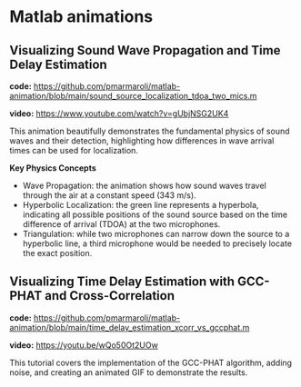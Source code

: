 # Matlab animations

## Visualizing Sound Wave Propagation and Time Delay Estimation

**code:** https://github.com/pmarmaroli/matlab-animation/blob/main/sound_source_localization_tdoa_two_mics.m

**video:** https://www.youtube.com/watch?v=gUbjNSG2UK4

This animation beautifully demonstrates the fundamental physics of sound waves and their detection, highlighting how differences in wave arrival times can be used for localization.

**Key Physics Concepts**

- Wave Propagation: the animation shows how sound waves travel through the air at a constant speed (343 m/s).
- Hyperbolic Localization: the green line represents a hyperbola, indicating all possible positions of the sound source based on the time difference of arrival (TDOA) at the two microphones.
- Triangulation: while two microphones can narrow down the source to a hyperbolic line, a third microphone would be needed to precisely locate the exact position.


## Visualizing Time Delay Estimation with GCC-PHAT and Cross-Correlation

**code:** https://github.com/pmarmaroli/matlab-animation/blob/main/time_delay_estimation_xcorr_vs_gccphat.m

**video:** https://youtu.be/wQo50Ot2UOw

This tutorial covers the implementation of the GCC-PHAT algorithm, adding noise, and creating an animated GIF to demonstrate the results. 

